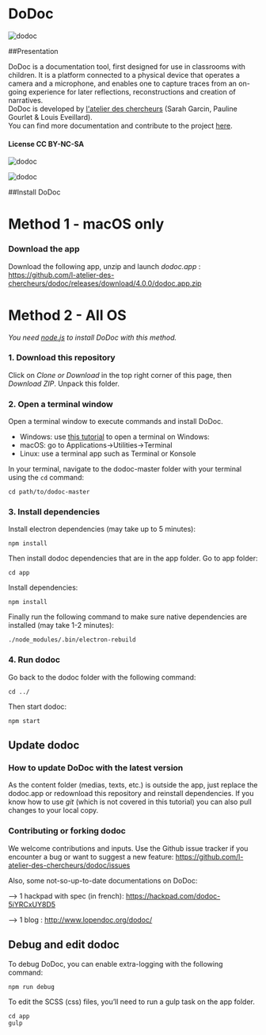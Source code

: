DoDoc
==========
![dodoc](http://www.lopendoc.org/dodoc/wp-content/uploads/sites/23/2016/05/Capture-d%E2%80%99e%CC%81cran-2016-05-05-a%CC%80-18.29.52.png)

##Presentation

DoDoc is a documentation tool, first designed for use in classrooms with children. It is a platform connected to a physical device that operates a camera and a microphone, and enables one to capture traces from an on-going experience for later reflections, reconstructions and creation of narratives.<br> 
DoDoc is developed by [l'atelier des chercheurs](http://latelier-des-chercheurs.fr/) (Sarah Garcin, Pauline Gourlet & Louis Eveillard).<br>
You can find more documentation and contribute to the project [here](http://www.lopendoc.org/dodoc/).<br>
#### License CC BY-NC-SA <br>


![dodoc](http://www.lopendoc.org/dodoc/wp-content/uploads/sites/23/2016/05/Capture-d%E2%80%99e%CC%81cran-2016-05-05-a%CC%80-18.13.31.png)

![dodoc](http://www.lopendoc.org/dodoc/wp-content/uploads/sites/23/2016/05/Capture-d%E2%80%99e%CC%81cran-2016-05-05-a%CC%80-18.13.44.png) 


##Install DoDoc

# Method 1 - macOS only
### Download the app

Download the following app, unzip and launch _dodoc.app_ : https://github.com/l-atelier-des-chercheurs/dodoc/releases/download/4.0.0/dodoc.app.zip

# Method 2 - All OS

_You need [node.js](https://nodejs.org/) to install DoDoc with this method._

### 1. Download this repository

Click on *Clone or Download* in the top right corner of this page, then *Download ZIP*. Unpack this folder.

### 2. Open a terminal window

Open a terminal window to execute commands and install DoDoc.

- Windows: use [this tutorial](http://wikistrea.fr/Comment_ouvrir_la_console_de_commande_Windows_en_mode_administrateur_%3F) to open a terminal on Windows: 
- macOS: go to Applications->Utilities->Terminal
- Linux: use a terminal app such as Terminal or Konsole

In your terminal, navigate to the dodoc-master folder with your terminal using the `cd` command:
```
cd path/to/dodoc-master
```

### 3. Install dependencies

Install electron dependencies (may take up to 5 minutes):
```
npm install
```  

Then install dodoc dependencies that are in the app folder.
Go to app folder:
```
cd app
```
Install dependencies:
```
npm install
```

Finally run the following command to make sure native dependencies are installed (may take 1-2 minutes):
```
./node_modules/.bin/electron-rebuild
```

### 4. Run dodoc

Go back to the dodoc folder with the following command:
```
cd ../
```

Then start dodoc:
```
npm start
```

## Update dodoc

### How to update DoDoc with the latest version  

As the content folder (medias, texts, etc.) is outside the app, just replace the dodoc.app or redownload this repository and reinstall dependencies. If you know how to use _git_ (which is not covered in this tutorial) you can also pull changes to your local copy.

### Contributing or forking dodoc

We welcome contributions and inputs. Use the Github issue tracker if you encounter a bug or want to suggest a new feature: https://github.com/l-atelier-des-chercheurs/dodoc/issues

Also, some not-so-up-to-date documentations on DoDoc:

-->  1 hackpad with spec (in french): https://hackpad.com/dodoc-5iYRCxUY8D5 <br>

-->  1 blog : http://www.lopendoc.org/dodoc/

## Debug and edit dodoc
To debug DoDoc, you can enable extra-logging with the following command:
```
npm run debug
```

To edit the SCSS (css) files, you’ll need to run a gulp task on the app folder.
```
cd app
gulp
```

